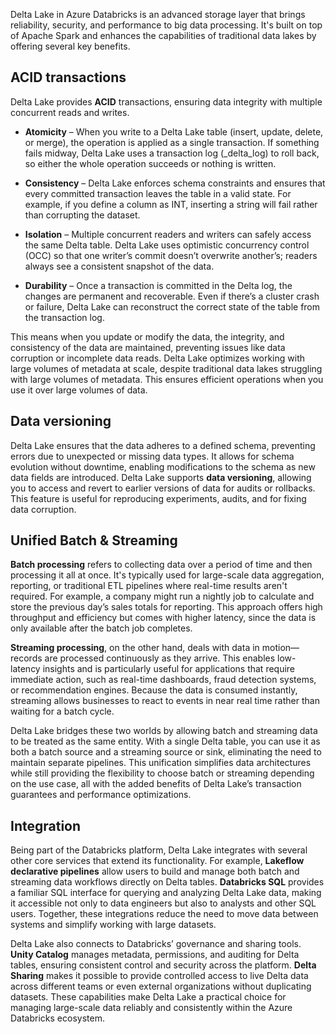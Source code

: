 Delta Lake in Azure Databricks is an advanced storage layer that brings reliability, security, and performance to big data processing. It's built on top of Apache Spark and enhances the capabilities of traditional data lakes by offering several key benefits.

## ACID transactions

Delta Lake provides **ACID** transactions, ensuring data integrity with multiple concurrent reads and writes.

- **Atomicity** – When you write to a Delta Lake table (insert, update, delete, or merge), the operation is applied as a single transaction. If something fails midway, Delta Lake uses a transaction log (_delta_log) to roll back, so either the whole operation succeeds or nothing is written.

- **Consistency** – Delta Lake enforces schema constraints and ensures that every committed transaction leaves the table in a valid state. For example, if you define a column as INT, inserting a string will fail rather than corrupting the dataset.

- **Isolation** – Multiple concurrent readers and writers can safely access the same Delta table. Delta Lake uses optimistic concurrency control (OCC) so that one writer’s commit doesn’t overwrite another’s; readers always see a consistent snapshot of the data.

- **Durability** – Once a transaction is committed in the Delta log, the changes are permanent and recoverable. Even if there’s a cluster crash or failure, Delta Lake can reconstruct the correct state of the table from the transaction log.

This means when you update or modify the data, the integrity, and consistency of the data are maintained, preventing issues like data corruption or incomplete data reads. Delta Lake optimizes working with large volumes of metadata at scale, despite traditional data lakes struggling with large volumes of metadata. This ensures efficient operations when you use it over large volumes of data.

## Data versioning

Delta Lake ensures that the data adheres to a defined schema, preventing errors due to unexpected or missing data types. It allows for schema evolution without downtime, enabling modifications to the schema as new data fields are introduced. Delta Lake supports **data versioning**, allowing you to access and revert to earlier versions of data for audits or rollbacks. This feature is useful for reproducing experiments, audits, and for fixing data corruption.

## Unified Batch & Streaming

**Batch processing** refers to collecting data over a period of time and then processing it all at once. It's typically used for large-scale data aggregation, reporting, or traditional ETL pipelines where real-time results aren't required. For example, a company might run a nightly job to calculate and store the previous day’s sales totals for reporting. This approach offers high throughput and efficiency but comes with higher latency, since the data is only available after the batch job completes.

**Streaming processing**, on the other hand, deals with data in motion—records are processed continuously as they arrive. This enables low-latency insights and is particularly useful for applications that require immediate action, such as real-time dashboards, fraud detection systems, or recommendation engines. Because the data is consumed instantly, streaming allows businesses to react to events in near real time rather than waiting for a batch cycle.

Delta Lake bridges these two worlds by allowing batch and streaming data to be treated as the same entity. With a single Delta table, you can use it as both a batch source and a streaming source or sink, eliminating the need to maintain separate pipelines. This unification simplifies data architectures while still providing the flexibility to choose batch or streaming depending on the use case, all with the added benefits of Delta Lake’s transaction guarantees and performance optimizations.

## Integration

Being part of the Databricks platform, Delta Lake integrates with several other core services that extend its functionality. For example, **Lakeflow declarative pipelines** allow users to build and manage both batch and streaming data workflows directly on Delta tables. **Databricks SQL** provides a familiar SQL interface for querying and analyzing Delta Lake data, making it accessible not only to data engineers but also to analysts and other SQL users. Together, these integrations reduce the need to move data between systems and simplify working with large datasets.

Delta Lake also connects to Databricks’ governance and sharing tools. **Unity Catalog** manages metadata, permissions, and auditing for Delta tables, ensuring consistent control and security across the platform. **Delta Sharing** makes it possible to provide controlled access to live Delta data across different teams or even external organizations without duplicating datasets. These capabilities make Delta Lake a practical choice for managing large-scale data reliably and consistently within the Azure Databricks ecosystem.